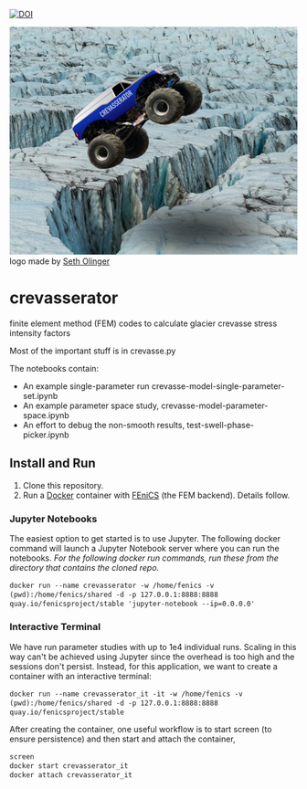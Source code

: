 [![DOI](https://zenodo.org/badge/399821666.svg)](https://zenodo.org/badge/latestdoi/399821666)

![monster truck jumping over a crevasse](crevasserator.png)
logo made by [Seth Olinger](http://setholinger.github.io)

# crevasserator
finite element method (FEM) codes to calculate glacier crevasse stress intensity factors

Most of the important stuff is in crevasse.py

The notebooks contain:

- An example single-parameter run crevasse-model-single-parameter-set.ipynb
- An example parameter space study, crevasse-model-parameter-space.ipynb
- An effort to debug the non-smooth results, test-swell-phase-picker.ipynb

## Install and Run

1. Clone this repository.
2. Run a [Docker](https://www.docker.com/get-started/) container with [FEniCS](https://fenicsproject.org/) (the FEM backend). Details follow.

### Jupyter Notebooks
The easiest option to get started is to use Jupyter. The following docker command will launch a Jupyter Notebook server where you can run the notebooks.  *For the following docker run commands, run these from the directory that contains the cloned repo.*
```
docker run --name crevasserator -w /home/fenics -v (pwd):/home/fenics/shared -d -p 127.0.0.1:8888:8888 quay.io/fenicsproject/stable 'jupyter-notebook --ip=0.0.0.0'
```

### Interactive Terminal
We have run parameter studies with up to 1e4 individual runs. Scaling in this way can't be achieved using Jupyter since the overhead is too high and the sessions don't persist.  Instead, for this application, we want to create a container with an interactive terminal:
```
docker run --name crevasserator_it -it -w /home/fenics -v (pwd):/home/fenics/shared -d -p 127.0.0.1:8888:8888 quay.io/fenicsproject/stable
```
After creating the container, one useful workflow is to start screen (to ensure persistence) and then start and attach the container,
```
screen
docker start crevasserator_it
docker attach crevasserator_it
```
